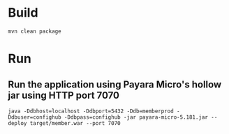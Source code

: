 # Build
```
mvn clean package
```

# Run
## Run the application using Payara Micro's hollow jar using HTTP port 7070
```
java -Ddbhost=localhost -Ddbport=5432 -Ddb=memberprod -Ddbuser=confighub -Ddbpass=confighub -jar payara-micro-5.181.jar --deploy target/member.war --port 7070
```